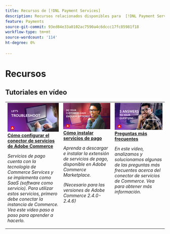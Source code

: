 ```yaml
---
title: Recursos de [!DNL Payment Services]
description: Recursos relacionados disponibles para  [!DNL Payment Services] versiones.
feature: Payments
source-git-commit: 93ed84e33a0102ac7590a4c6dccc17fc85981f18
workflow-type: tm+mt
source-wordcount: '114'
ht-degree: 0%

---
```



# Recursos

## Tutoriales en vídeo

<table style="table-layout:fixed">
<td valign="top">
   <div>
      <a href="https://video.tv.adobe.com/v/3425958">
      <img alt="Servicios de pago" src="assets/troubleshoot.jpg">
      <strong>Cómo configurar el conector de servicios de Adobe Commerce</strong>
      </a>
   </div>
   <p>
      <em>Servicios de pago cuenta con la tecnología de Commerce Services y se implementa como SaaS (software como servicio). Para utilizar estos servicios, primero debe conectar la instancia de Commerce. Vea este vídeo paso a paso para aprender a hacerlo.</em>
   </p>
</td>
<td valign="top">
   <div>
      <a href="https://video.tv.adobe.com/v/3425957">
      <img alt="Configurar la solución" src="assets/options.jpg">
      <strong>Cómo instalar servicios de pago</strong>
      </a>
   </div>
   <p>
      <em>Aprenda a descargar e instalar la extensión de servicios de pago, disponible en Adobe Commerce Marketplace.

(Necesario para las versiones de Adobe Commerce 2.4.0-2.4.6)</em>
</p>
</td>
<td valign="top">
   <div>
      <a href="https://video.tv.adobe.com/v/3425959">
      <img alt="Informes y transacciones" src="assets/5-answers.jpg">
      <strong>Preguntas más frecuentes</strong>
      </a>
   </div>
   <p>
      <em>En este vídeo, analizamos y solucionamos algunas de las preguntas más frecuentes acerca del conector de servicios de Commerce. Vea para obtener más información.</em>
   </p>
</td>
</table>
